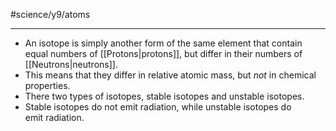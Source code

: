 #science/y9/atoms 

---
- An isotope is simply another form of the same element that contain equal numbers of [[Protons|protons]], but differ in their numbers of [[Neutrons|neutrons]].
- This means that they differ in relative atomic mass, but *not* in chemical properties.
- There two types of isotopes, stable isotopes and unstable isotopes. 
- Stable isotopes do not emit radiation, while unstable isotopes do emit radiation.